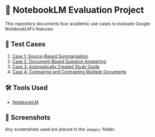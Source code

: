 # 🔬 NotebookLM Evaluation Project

This repository documents four academic use cases to evaluate Google NotebookLM's features:

## 📁 Test Cases
1. [Case 1: Source-Based Summarisation](case1_source_summarisation.md)
2. [Case 2: Document-Based Question Answering](case2_document_qa.md)
3. [Case 3: Automatically Created Study Guide](case3_study_guide.md)
4. [Case 4: Comparing and Contrasting Multiple Documents](case4_compare_documents.md)

## 🛠 Tools Used
- [NotebookLM](https://notebooklm.google/)

## 📸 Screenshots
Any screenshots used are placed in the `images/` folder.

